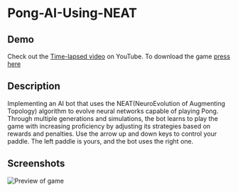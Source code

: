 # Pong-AI-Using-NEAT
## Demo
Check out the [Time-lapsed video](https://www.youtube.com/watch?v=DWjyICRJ-Dw) on YouTube.
To download the game [press here](https://subhammajumder.itch.io/pongai)
## Description
Implementing an AI bot that uses the NEAT(NeuroEvolution of Augmenting Topology) algorithm to evolve neural networks capable of playing Pong. Through multiple generations and simulations, the bot learns to play the game with increasing proficiency by adjusting its strategies based on rewards and penalties.
Use the arrow up and down keys to control your paddle. The left paddle is yours, and the bot uses the right one.
## Screenshots
![Preview of game](https://github.com/bits-and-atoms/Pong-AI-Using-NEAT/assets/113923608/47b543a8-a0af-456d-b3a8-9ec02215b8f2)
